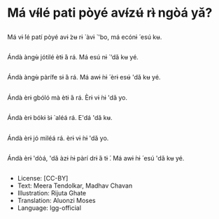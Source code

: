 # Má vɨ́lé pati pòyé avɨ́zʉ́ rɨ̀ ngòá yǎ?

##
Má vɨ ́lé patí pòyé avɨ ́zʉ
rɨ ̀ àvɨ ̀ 'bo, má ecónɨ ́ esú
kʉ.

##
Ándà àngʉ̀ jótilé ètɨ ́á rá.
Má esú nɨ ́ ‘dǎ kʉ yé.

##
Ándà àngʉ̀ pàrífe sɨ ́á rá.
Má awɨ ́nɨ ́ èrɨ esʉ́ 'dǎ kʉ
yé.

##
Ándà èrɨ gbóló mà ètɨ ́á
rá. Èrɨ vɨ ́nɨ 'dǎ yo.

##
Ándà èrɨ bókɨ ̀sɨ ̀ aléá rá.
E'dá 'dǎ kʉ.

##
Ándà èrɨ jó miléá rá. èrɨ
vɨ ́nɨ 'dǎ yo.

##
Ándà èrɨ 'dòá, 'dǎ àzɨ ́nɨ
pàrí drɨ ́á tɨ ́. Má awɨ ́nɨ ́
esú 'dǎ kʉ yé.

##

##
* License: [CC-BY]
* Text: Meera Tendolkar, Madhav Chavan
* Illustration: Rijuta Ghate
* Translation: Aluonzi Moses
* Language: lgg-official
